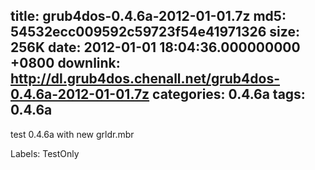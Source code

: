 title: grub4dos-0.4.6a-2012-01-01.7z
md5: 54532ecc009592c59723f54e41971326
size: 256K
date: 2012-01-01 18:04:36.000000000 +0800
downlink: http://dl.grub4dos.chenall.net/grub4dos-0.4.6a-2012-01-01.7z
categories: 0.4.6a
tags: 0.4.6a
---

test 0.4.6a with new grldr.mbr

Labels: 
 TestOnly